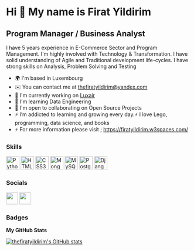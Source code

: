 Hi 👋 My name is Firat Yildirim
===============================

Program Manager / Business Analyst
---------------

I have 5 years experience in E-Commerce Sector and Program Management. I'm highly involved with Technology & Transformation. I have solid understanding of Agile and Traditional development life-cycles. I have strong skills on Analysis, Problem Solving and Testing

*   🌍  I'm based in Luxembourg
*   ✉️  You can contact me at [thefiratyildirim@yandex.com](mailto:thefiratyildirim@yandex.com)
*   🚀  I'm currently working on [Luxair ](https://www.luxair.lu/en)
*   🧠  I'm learning Data Engineering
*   🤝  I'm open to collaborating on Open Source Projects
*   ⚡  I’m addicted to learning and growing every day.⚡ I love Lego, programming, data science, and books
*   ⚡  For more information please visit ; https://firatyildirim.w3spaces.com/

### Skills
<p align="left">
                                <a href="https://www.python.org/" target="_blank" rel="noreferrer"><img src="https://raw.githubusercontent.com/danielcranney/readme-generator/main/public/icons/skills/python-colored.svg" width="36" height="36" alt="Python" /></a>
                                <a href="https://developer.mozilla.org/en-US/docs/Glossary/HTML5" target="_blank" rel="noreferrer"><img src="https://raw.githubusercontent.com/danielcranney/readme-generator/main/public/icons/skills/html5-colored.svg" width="36" height="36" alt="HTML5" /></a>
                                <a href="https://www.w3.org/TR/CSS/#css" target="_blank" rel="noreferrer"><img src="https://raw.githubusercontent.com/danielcranney/readme-generator/main/public/icons/skills/css3-colored.svg" width="36" height="36" alt="CSS3" /></a>
                                <a href="https://www.mongodb.com/" target="_blank" rel="noreferrer"><img src="https://raw.githubusercontent.com/danielcranney/readme-generator/main/public/icons/skills/mongodb-colored.svg" width="36" height="36" alt="MongoDB" /></a>
                                <a href="https://www.mysql.com/" target="_blank" rel="noreferrer"><img src="https://raw.githubusercontent.com/danielcranney/readme-generator/main/public/icons/skills/mysql-colored.svg" width="36" height="36" alt="MySQL" /></a>
                                <a href="https://www.postgresql.org/" target="_blank" rel="noreferrer"><img src="https://raw.githubusercontent.com/danielcranney/readme-generator/main/public/icons/skills/postgresql-colored.svg" width="36" height="36" alt="PostgreSQL" /></a>
                                <a href="https://www.djangoproject.com/" target="_blank" rel="noreferrer"><img src="https://raw.githubusercontent.com/danielcranney/readme-generator/main/public/icons/skills/django-colored.svg" width="36" height="36" alt="Django" /></a>
                    </p>
                    

### Socials
                  
<p align="left"> <a href="https://www.github.com/thefiratyildirim" target="_blank" rel="noreferrer"><img src="https://raw.githubusercontent.com/danielcranney/readme-generator/main/public/icons/socials/github.svg" width="32" height="32" /></a> <a href="https://www.linkedin.com/in/thefiratyildirim" target="_blank" rel="noreferrer"><img src="https://raw.githubusercontent.com/danielcranney/readme-generator/main/public/icons/socials/linkedin.svg" width="32" height="32" /></a></p>

### Badges

<b>My GitHub Stats</b>

<a href="http://www.github.com/thefiratyildirim"><img src="https://github-readme-stats.vercel.app/api?username=thefiratyildirim&show_icons=true&hide=&count_private=true&title_color=0891b2&text_color=ffffff&icon_color=0891b2&bg_color=1c1917&hide_border=true&show_icons=true" alt="thefiratyildirim's GitHub stats" /></a>
